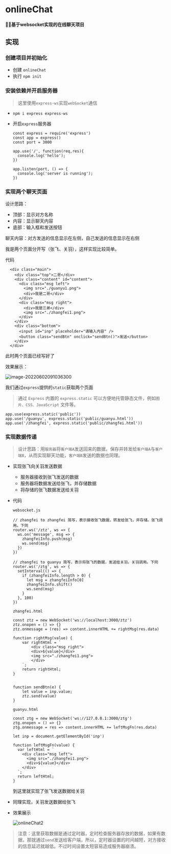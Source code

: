 # onlineChat
#### 🐱‍🏍基于websocket实现的在线聊天项目

## 实现

### 创建项目并初始化

- 创建 `onlineChat`
- 执行 `npm init`

### 安装依赖并开启服务器

> 这里使用`express-ws`实现`webSocket`通信

- `npm i express express-ws`

- 开启`express`服务器

  ```
  const express = require('express')
  const app = express()
  const port = 3000
  
  app.use('/', function(req,res){
    console.log('hello');
  })
  
  app.listen(port, () => {
    console.log('server is running');
  })
  ```

  

### 实现两个聊天页面

设计思路：

- 顶部：显示对方名称
- 内容：显示聊天内容
- 底部：输入框和发送按钮

聊天内容：对方发送的信息显示在左侧，自己发送的信息显示在右侧

我是两个页面分开写（张飞、关羽），这样实现比较简单。

代码

```
  <div class="main">
    <div class="top">二哥</div>
    <div class="content" id="content">
      <div class="msg left">
        <img src="./guanyu1.png">
        <div>我是二哥</div>
      </div>
      <div class="msg right">
        <div>我是三弟</div>
        <img src="./zhangfei1.png">
      </div>
    </div>
    <div class="bottom">
      <input id="inp" placeholder="请输入内容" />
      <button class="sendBtn" onclick="sendBtn()">发送</button>
    </div>
  </div>
```

此时两个页面已经写好了

效果展示：

![image-20220602091036300](https://liuxueji.oss-cn-guangzhou.aliyuncs.com/image-20220602091036300.png)

我们通过`express`提供的`static`获取两个页面

>通过 `Express` 内置的 `express.static` 可以方便地托管静态文件，例如`图片、CSS、JavaScript` 文件等。

```
app.use(express.static('public'))
app.use('/guanyu', express.static('public/guanyu.html'))
app.use('/zhangfei', express.static('public/zhangfei.html'))
```

### 实现数据传递

> 设计思路：用`服务器`将`客户端A`发送回来的数据，保存并转发给`客户端A`与`客户端B`，从而实现聊天功能，`客户端B`发送的数据也同理。

- 实现张飞向关羽发送数据

  - 服务器接收到张飞发送的数据
  - 服务器将数据发送给张飞，并存储数据
  - 将存储的张飞数据发送给关羽

- 代码

  `websocket.js`

  ```
  // zhangfei to zhangfei 简写，表示接收张飞数据，转发给张飞，并存储。张飞调用。下同
  router.ws('/ztz', ws => {
    ws.on('message', msg => {
      zhangfeiInfo.push(msg)
      ws.send(msg)
    })
  })
  
  // zhangfei to guanyu 简写，表示将张飞的数据，发送给关羽。关羽调用。下同
  router.ws('/ztg', ws => {
    setInterval(() => {
      if (zhangfeiInfo.length > 0) {
        let msg = zhangfeiInfo[0]
        zhangfeiInfo.shift()
        ws.send(msg)
      }
    }, 100)
  })
  ```

  `zhangfei.html`

  ```
  const ztz = new WebSocket('ws://localhost:3000/ztz')
  ztz.onopen = () => {}
  ztz.onmessage = (res) => content.innerHTML += rightMsg(res.data)
  
  function rightMsg(value) {
      var rightHtml = `
          <div class="msg right">
          <div>${value}</div>
          <img src="./zhangfei1.png">
          </div>
      `;
      return rightHtml;
  }
  
  
  function sendBtn(e) {
      let value = inp.value;
      ztz.send(value)
  }
  ```

  `guanyu.html`

  ```
  const ztg = new WebSocket('ws://127.0.0.1:3000/ztg')
  ztg.onopen = () => {}
  ztg.onmessage = res => content.innerHTML += leftMsgFn(res.data)
  
  let inp = document.getElementById('inp')
  
  function leftMsgFn(value) {
    var leftHtml = `
      <div class="msg left">
        <img src="./zhangfei1.png">
        <div>${value}</div>
      </div>
    `;
    return leftHtml;
  }
  ```

  到这里就实现了张飞发送数据给关羽

- 同理实现，关羽发送数据给张飞

- 效果展示

  ![onlineChat2](https://liuxueji.oss-cn-guangzhou.aliyuncs.com/onlineChat2.gif)

> 注意：这里获取数据是通过定时器，定时检查服务器存放的数据，如果有数据，那就通过`send`发送给客户端，所以，定时器设置的时间越短，对方接收的信息延迟就越低。不过时间设置太短容易造成服务器崩溃。
